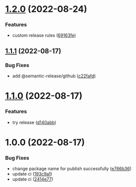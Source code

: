 # [1.2.0](https://github.com/howard-tzw/test-publish/compare/v1.1.1...v1.2.0) (2022-08-24)


### Features

* custom release rules ([69163fe](https://github.com/howard-tzw/test-publish/commit/69163feee3310aa3ea2d578b8ef2b370b4eff769))

## [1.1.1](https://github.com/howard-tzw/test-publish/compare/v1.1.0...v1.1.1) (2022-08-17)


### Bug Fixes

* add @semantic-release/github ([c22fafd](https://github.com/howard-tzw/test-publish/commit/c22fafd35cdfd250ebff0a2ac2eae389043ef501))

# [1.1.0](https://github.com/howard-tzw/test-publish/compare/v1.0.0...v1.1.0) (2022-08-17)


### Features

* try release ([d140abb](https://github.com/howard-tzw/test-publish/commit/d140abbf2d674c3eeb396617652f5581e4e23622))

# 1.0.0 (2022-08-17)


### Bug Fixes

* change package name for publish successfully ([e766b36](https://github.com/howard-tzw/test-publish/commit/e766b36dc20439fde7b69b94faa16ec8658c2689))
* update ci ([193c9a1](https://github.com/howard-tzw/test-publish/commit/193c9a1b7f5bbe0ea15474b0b9b209581a239748))
* update ci ([2414e77](https://github.com/howard-tzw/test-publish/commit/2414e776d45313b12c3d54f8498dfa04fd76ae09))

